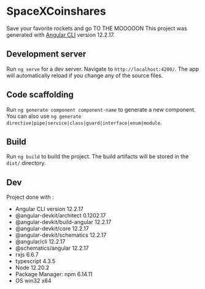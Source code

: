 # SpaceXCoinshares

Save your favorite rockets and go TO THE MOOOOON
This project was generated with [Angular CLI](https://github.com/angular/angular-cli) version 12.2.17.

## Development server

Run `ng serve` for a dev server. Navigate to `http://localhost:4200/`. The app will automatically reload if you change any of the source files.

## Code scaffolding

Run `ng generate component component-name` to generate a new component. You can also use `ng generate directive|pipe|service|class|guard|interface|enum|module`.

## Build

Run `ng build` to build the project. The build artifacts will be stored in the `dist/` directory.

## Dev

Project done with :

- Angular CLI version 12.2.17
- @angular-devkit/architect 0.1202.17
- @angular-devkit/build-angular 12.2.17
- @angular-devkit/core 12.2.17
- @angular-devkit/schematics 12.2.17
- @angular/cli 12.2.17
- @schematics/angular 12.2.17
- rxjs 6.6.7
- typescript 4.3.5
- Node 12.20.2
- Package Manager: npm 6.14.11
- OS win32 x64
